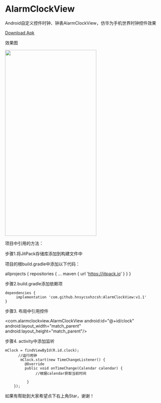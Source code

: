 # AlarmClockView
Android自定义控件时钟、钟表AlarmClockView，仿华为手机世界时钟控件效果

<a href="https://github.com/hnsycsxhzcsh/AlarmClockView/blob/master/myres/alarmclock.apk">Download Apk</a>

效果图

<img src="https://github.com/hnsycsxhzcsh/AlarmClockView/blob/master/myres/alarmclock.gif" width="300" height="612">

项目中引用的方法：

步骤1.将JitPack存储库添加到构建文件中

项目的根build.gradle中添加以下代码：

 allprojects {
		repositories {
			...
			maven { url 'https://jitpack.io' }
		}
	}

步骤2.build.gradle添加依赖项


	dependencies {
         implementation 'com.github.hnsycsxhzcsh:AlarmClockView:v1.1'
	}

步骤3. 布局中引用控件

 <com.alarmclockview.AlarmClockView
        android:id="@+id/clock"
        android:layout_width="match_parent"
        android:layout_height="match_parent"/>

步骤4. activity中添加监听

    mClock = findViewById(R.id.clock);
          //运行闹钟
           mClock.start(new TimeChangeListener() {
             @Override
             public void onTimeChange(Calendar calendar) {
                  //根据calendar获取当前时间

              }
        });
        
如果有帮助到大家希望点下右上角Star，谢谢！

